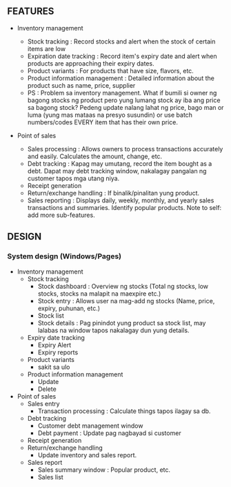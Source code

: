 ## FEATURES
- Inventory management
	- Stock tracking : Record stocks and alert when the stock of certain items are low
	- Expiration date tracking : Record item's expiry date and alert when products are approaching their expiry dates.
	- Product variants : For products that have size, flavors, etc.
	- Product information management : Detailed information about the product such as name, price, supplier
	- PS : Problem sa inventory management. What if bumili si owner ng bagong stocks ng product pero yung lumang stock ay iba ang price sa bagong stock? Pedeng update nalang lahat ng price, bago man or luma (yung mas mataas na presyo susundin) or use batch numbers/codes EVERY item that has their own price.

- Point of sales
	- Sales processing : Allows owners to process transactions accurately and easily. Calculates the amount, change, etc.
	- Debt tracking : Kapag may umutang, record the item bought as a debt. Dapat may debt tracking window, nakalagay pangalan ng customer tapos mga utang niya.
	- Receipt generation
	- Return/exchange handling : If binalik/pinalitan yung product.
	- Sales reporting : Displays daily, weekly, monthly, and yearly sales transactions and summaries. Identify popular products. Note to self: add more sub-features.


## DESIGN

### System design (Windows/Pages)
- Inventory management
	- Stock tracking
		- Stock dashboard : Overview ng stocks (Total ng stocks, low stocks, stocks na malapit na maexpire etc.)
		- Stock entry : Allows user na mag-add ng stocks (Name, price, expiry, puhunan, etc.)
		- Stock list
		- Stock details : Pag pinindot yung product sa stock list, may lalabas na window tapos nakalagay dun yung details.
	- Expiry date tracking
		- Expiry Alert
		- Expiry reports
	- Product variants
		- sakit sa ulo
	- Product information management
		- Update
		- Delete
- Point of sales
	- Sales entry
		- Transaction processing : Calculate things tapos ilagay sa db.
	- Debt tracking
		- Customer debt management window
		- Debt payment : Update pag nagbayad si customer
	- Receipt generation
	- Return/exchange handling
		- Update inventory and sales report.
	- Sales report
		- Sales summary window : Popular product, etc.
		- Sales list
